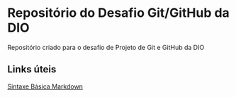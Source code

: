 # Repositório do Desafio Git/GitHub da DIO
Repositório criado para o desafio de Projeto de Git e GitHub da DIO

## Links úteis
[Sintaxe Básica Markdown](https://www.markdownguide.org/basic-syntax/)
